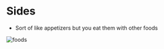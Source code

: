 # Sides

- Sort of like appetizers but you eat them with other foods

![foods](https://images.pexels.com/photos/1475/food-vegetables-italian-restaurant.jpg?w=315&h=237&dpr=2&auto=compress&cs=tinysrgb)
